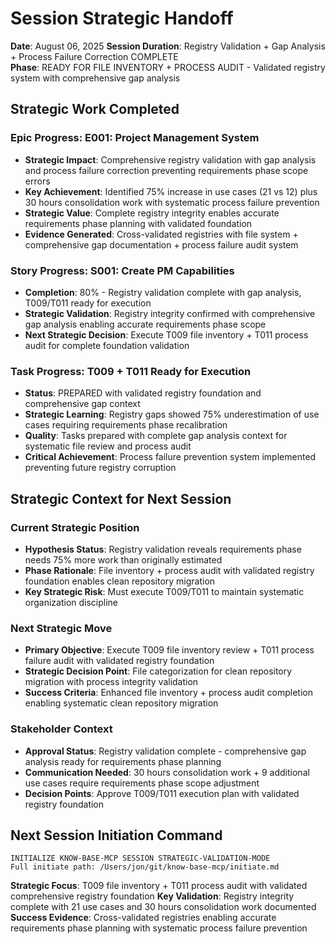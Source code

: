 # Session Strategic Handoff
**Date**: August 06, 2025
**Session Duration**: Registry Validation + Gap Analysis + Process Failure Correction COMPLETE  
**Phase**: READY FOR FILE INVENTORY + PROCESS AUDIT - Validated registry system with comprehensive gap analysis

## Strategic Work Completed
### Epic Progress: E001: Project Management System
- **Strategic Impact**: Comprehensive registry validation with gap analysis and process failure correction preventing requirements phase scope errors
- **Key Achievement**: Identified 75% increase in use cases (21 vs 12) plus 30 hours consolidation work with systematic process failure prevention
- **Strategic Value**: Complete registry integrity enables accurate requirements phase planning with validated foundation
- **Evidence Generated**: Cross-validated registries with file system + comprehensive gap documentation + process failure audit system

### Story Progress: S001: Create PM Capabilities 
- **Completion**: 80% - Registry validation complete with gap analysis, T009/T011 ready for execution
- **Strategic Validation**: Registry integrity confirmed with comprehensive gap analysis enabling accurate requirements phase scope
- **Next Strategic Decision**: Execute T009 file inventory + T011 process audit for complete foundation validation

### Task Progress: T009 + T011 Ready for Execution
- **Status**: PREPARED with validated registry foundation and comprehensive gap context
- **Strategic Learning**: Registry gaps showed 75% underestimation of use cases requiring requirements phase recalibration
- **Quality**: Tasks prepared with complete gap analysis context for systematic file review and process audit
- **Critical Achievement**: Process failure prevention system implemented preventing future registry corruption

## Strategic Context for Next Session
### Current Strategic Position
- **Hypothesis Status**: Registry validation reveals requirements phase needs 75% more work than originally estimated
- **Phase Rationale**: File inventory + process audit with validated registry foundation enables clean repository migration
- **Key Strategic Risk**: Must execute T009/T011 to maintain systematic organization discipline

### Next Strategic Move
- **Primary Objective**: Execute T009 file inventory review + T011 process failure audit with validated registry foundation
- **Strategic Decision Point**: File categorization for clean repository migration with process integrity validation
- **Success Criteria**: Enhanced file inventory + process audit completion enabling systematic clean repository migration

### Stakeholder Context
- **Approval Status**: Registry validation complete - comprehensive gap analysis ready for requirements phase planning
- **Communication Needed**: 30 hours consolidation work + 9 additional use cases require requirements phase scope adjustment
- **Decision Points**: Approve T009/T011 execution plan with validated registry foundation

## Next Session Initiation Command
```
INITIALIZE KNOW-BASE-MCP SESSION STRATEGIC-VALIDATION-MODE
Full initiate path: /Users/jon/git/know-base-mcp/initiate.md
```

**Strategic Focus**: T009 file inventory + T011 process audit with validated comprehensive registry foundation
**Key Validation**: Registry integrity complete with 21 use cases and 30 hours consolidation work documented
**Success Evidence**: Cross-validated registries enabling accurate requirements phase planning with systematic process failure prevention
